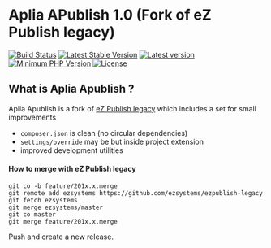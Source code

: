 Aplia APublish 1.0 (Fork of eZ Publish legacy)
=======================================================

[![Build Status](https://img.shields.io/travis/Aplia/apublish.svg?style=flat-square&branch=master)](https://travis-ci.org/Aplia/apublish)
[![Latest Stable Version](https://img.shields.io/packagist/v/aplia/apublish.svg?style=flat-square)](https://packagist.org/packages/aplia/apublish)
[![Latest version](https://img.shields.io/github/release/aplia/apublish.svg?style=flat-square)](https://github.com/aplia/apublish/releases)
[![Minimum PHP Version](https://img.shields.io/badge/php-%3E%3D%205.3-8892BF.svg?style=flat-square)](https://php.net/)
[![License](https://img.shields.io/github/license/aplia/apublish.svg?style=flat-square)](LICENSE)

What is Aplia Apublish ?
-------------------

Aplia Apublish is a fork of [eZ Publish legacy](https://github.com/ezsystems/ezpublish-legacy)
which includes a set for small improvements

* ```composer.json``` is clean (no circular dependencies)
* ```settings/override``` may be but inside project extension
* improved development utilities

#### How to merge with eZ Publish legacy

```
git co -b feature/201x.x.merge
git remote add ezsystems https://github.com/ezsystems/ezpublish-legacy
git fetch ezsystems
git merge ezsystems/master
git co master
git merge feature/201x.x.merge
```

Push and create a new release.
